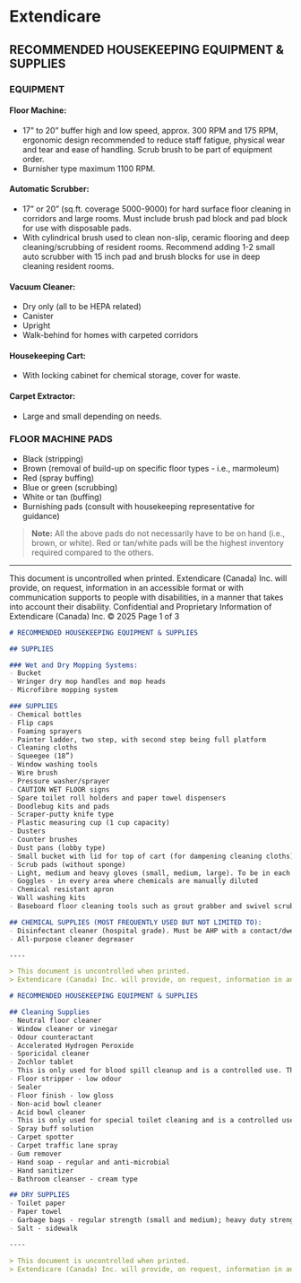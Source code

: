 # Extendicare
## RECOMMENDED HOUSEKEEPING EQUIPMENT & SUPPLIES

### EQUIPMENT

#### Floor Machine:
- 17” to 20” buffer high and low speed, approx. 300 RPM and 175 RPM, ergonomic design recommended to reduce staff fatigue, physical wear and tear and ease of handling. Scrub brush to be part of equipment order.
- Burnisher type maximum 1100 RPM.

#### Automatic Scrubber:
- 17” or 20” (sq.ft. coverage 5000-9000) for hard surface floor cleaning in corridors and large rooms. Must include brush pad block and pad block for use with disposable pads.
- With cylindrical brush used to clean non-slip, ceramic flooring and deep cleaning/scrubbing of resident rooms. Recommend adding 1-2 small auto scrubber with 15 inch pad and brush blocks for use in deep cleaning resident rooms.

#### Vacuum Cleaner:
- Dry only (all to be HEPA related)
- Canister
- Upright
- Walk-behind for homes with carpeted corridors

#### Housekeeping Cart:
- With locking cabinet for chemical storage, cover for waste.

#### Carpet Extractor:
- Large and small depending on needs.

### FLOOR MACHINE PADS
- Black (stripping)
- Brown (removal of build-up on specific floor types - i.e., marmoleum)
- Red (spray buffing)
- Blue or green (scrubbing)
- White or tan (buffing)
- Burnishing pads (consult with housekeeping representative for guidance)

> **Note:** All the above pads do not necessarily have to be on hand (i.e., brown, or white). Red or tan/white pads will be the highest inventory required compared to the others.

----

This document is uncontrolled when printed.
Extendicare (Canada) Inc. will provide, on request, information in an accessible format or with communication supports to people with disabilities, in a manner that takes into account their disability. Confidential and Proprietary Information of Extendicare (Canada) Inc. © 2025
Page 1 of 3

```markdown
# RECOMMENDED HOUSEKEEPING EQUIPMENT & SUPPLIES

## SUPPLIES

### Wet and Dry Mopping Systems:
- Bucket
- Wringer dry mop handles and mop heads
- Microfibre mopping system

### SUPPLIES
- Chemical bottles
- Flip caps
- Foaming sprayers
- Painter ladder, two step, with second step being full platform
- Cleaning cloths
- Squeegee (18”)
- Window washing tools
- Wire brush
- Pressure washer/sprayer
- CAUTION WET FLOOR signs
- Spare toilet roll holders and paper towel dispensers
- Doodlebug kits and pads
- Scraper-putty knife type
- Plastic measuring cup (1 cup capacity)
- Dusters
- Counter brushes
- Dust pans (lobby type)
- Small bucket with lid for top of cart (for dampening cleaning cloths)
- Scrub pads (without sponge)
- Light, medium and heavy gloves (small, medium, large). To be in each washroom throughout the home. Change monthly, when worn out, stained, and on discharge of resident as required.
- Goggles - in every area where chemicals are manually diluted
- Chemical resistant apron
- Wall washing kits
- Baseboard floor cleaning tools such as grout grabber and swivel scrubber with adjustable handle

## CHEMICAL SUPPLIES (MOST FREQUENTLY USED BUT NOT LIMITED TO):
- Disinfectant cleaner (hospital grade). Must be AHP with a contact/dwell time of no more than 5 minutes for regular cleaning and disinfection and 1 minute contact/dwell time for use in outbreak, isolation rooms or high touch surface cleaning and disinfection.
- All-purpose cleaner degreaser

----

> This document is uncontrolled when printed.
> Extendicare (Canada) Inc. will provide, on request, information in an accessible format or with communication supports to people with disabilities, in a manner that takes into account their disability. Confidential and Proprietary Information of Extendicare (Canada) Inc. © 2025
```

```markdown
# RECOMMENDED HOUSEKEEPING EQUIPMENT & SUPPLIES

## Cleaning Supplies
- Neutral floor cleaner
- Window cleaner or vinegar
- Odour counteractant
- Accelerated Hydrogen Peroxide
- Sporicidal cleaner
- Zochlor tablet
- This is only used for blood spill cleanup and is a controlled use. This product is strictly managed by the manager and nurse in charge of the building. It must be in a locked area that is not accessible to staff and will not be kept on housekeeping carts.
- Floor stripper - low odour
- Sealer
- Floor finish - low gloss
- Non-acid bowl cleaner
- Acid bowl cleaner
- This is only used for special toilet cleaning and is a controlled use. This product is not to be kept on resident home areas or inside housekeeping carts. Strictly managed by the manager and kept locked in the manager's office.
- Spray buff solution
- Carpet spotter
- Carpet traffic lane spray
- Gum remover
- Hand soap - regular and anti-microbial
- Hand sanitizer
- Bathroom cleanser - cream type

## DRY SUPPLIES
- Toilet paper
- Paper towel
- Garbage bags - regular strength (small and medium); heavy duty strength (large)
- Salt - sidewalk

----

> This document is uncontrolled when printed.
> Extendicare (Canada) Inc. will provide, on request, information in an accessible format or with communication supports to people with disabilities, in a manner that takes into account their disability. Confidential and Proprietary Information of Extendicare (Canada) Inc. © 2025
```